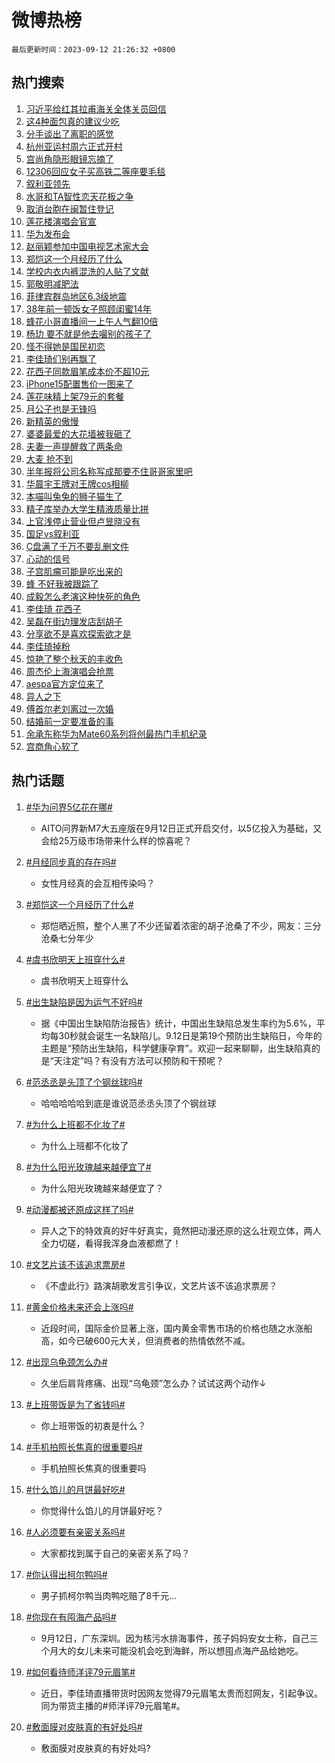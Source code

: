 # 微博热榜

`最后更新时间：2023-09-12 21:26:32 +0800`

## 热门搜索

1. [习近平给红其拉甫海关全体关员回信](https://m.weibo.cn/search?containerid=100103type%3D1%26t%3D10%26q%3D%23%E4%B9%A0%E8%BF%91%E5%B9%B3%E7%BB%99%E7%BA%A2%E5%85%B6%E6%8B%89%E7%94%AB%E6%B5%B7%E5%85%B3%E5%85%A8%E4%BD%93%E5%85%B3%E5%91%98%E5%9B%9E%E4%BF%A1%23&stream_entry_id=51&isnewpage=1&extparam=seat%3D1%26pos%3D0%26filter_type%3Drealtimehot%26stream_entry_id%3D51%26dgr%3D0%26c_type%3D51%26cate%3D10103%26display_time%3D1694525190%26pre_seqid%3D169452519013206413184)
1. [这4种面包真的建议少吃](https://m.weibo.cn/search?containerid=100103type%3D1%26t%3D10%26q%3D%E8%BF%994%E7%A7%8D%E9%9D%A2%E5%8C%85%E7%9C%9F%E7%9A%84%E5%BB%BA%E8%AE%AE%E5%B0%91%E5%90%83&stream_entry_id=31&isnewpage=1&extparam=seat%3D1%26cate%3D5001%26filter_type%3Drealtimehot%26stream_entry_id%3D31%26lcate%3D5001%26realpos%3D1%26dgr%3D0%26q%3D%25E8%25BF%25994%25E7%25A7%258D%25E9%259D%25A2%25E5%258C%2585%25E7%259C%259F%25E7%259A%2584%25E5%25BB%25BA%25E8%25AE%25AE%25E5%25B0%2591%25E5%2590%2583%26band_rank%3D1%26flag%3D1%26c_type%3D31%26pos%3D0%26display_time%3D1694525190%26pre_seqid%3D169452519013206413184)
1. [分手谈出了离职的感觉](https://m.weibo.cn/search?containerid=100103type%3D1%26t%3D10%26q%3D%23%E5%88%86%E6%89%8B%E8%B0%88%E5%87%BA%E4%BA%86%E7%A6%BB%E8%81%8C%E7%9A%84%E6%84%9F%E8%A7%89%23&stream_entry_id=31&isnewpage=1&extparam=seat%3D1%26cate%3D5001%26filter_type%3Drealtimehot%26stream_entry_id%3D31%26lcate%3D5001%26realpos%3D2%26dgr%3D0%26q%3D%2523%25E5%2588%2586%25E6%2589%258B%25E8%25B0%2588%25E5%2587%25BA%25E4%25BA%2586%25E7%25A6%25BB%25E8%2581%258C%25E7%259A%2584%25E6%2584%259F%25E8%25A7%2589%2523%26band_rank%3D2%26flag%3D2%26c_type%3D31%26pos%3D1%26display_time%3D1694525190%26pre_seqid%3D169452519013206413184)
1. [杭州亚运村周六正式开村](https://m.weibo.cn/search?containerid=100103type%3D1%26t%3D10%26q%3D%23%E6%9D%AD%E5%B7%9E%E4%BA%9A%E8%BF%90%E6%9D%91%E5%91%A8%E5%85%AD%E6%AD%A3%E5%BC%8F%E5%BC%80%E6%9D%91%23&stream_entry_id=31&isnewpage=1&extparam=seat%3D1%26cate%3D5001%26filter_type%3Drealtimehot%26stream_entry_id%3D31%26lcate%3D5001%26realpos%3D3%26dgr%3D0%26q%3D%2523%25E6%259D%25AD%25E5%25B7%259E%25E4%25BA%259A%25E8%25BF%2590%25E6%259D%2591%25E5%2591%25A8%25E5%2585%25AD%25E6%25AD%25A3%25E5%25BC%258F%25E5%25BC%2580%25E6%259D%2591%2523%26band_rank%3D3%26flag%3D1%26c_type%3D31%26pos%3D2%26display_time%3D1694525190%26pre_seqid%3D169452519013206413184)
1. [宫尚角隐形眼镜忘摘了](https://m.weibo.cn/search?containerid=100103type%3D1%26t%3D10%26q%3D%23%E5%AE%AB%E5%B0%9A%E8%A7%92%E9%9A%90%E5%BD%A2%E7%9C%BC%E9%95%9C%E5%BF%98%E6%91%98%E4%BA%86%23&stream_entry_id=31&isnewpage=1&extparam=seat%3D1%26cate%3D5001%26filter_type%3Drealtimehot%26stream_entry_id%3D31%26lcate%3D5001%26realpos%3D4%26dgr%3D0%26q%3D%2523%25E5%25AE%25AB%25E5%25B0%259A%25E8%25A7%2592%25E9%259A%2590%25E5%25BD%25A2%25E7%259C%25BC%25E9%2595%259C%25E5%25BF%2598%25E6%2591%2598%25E4%25BA%2586%2523%26band_rank%3D4%26flag%3D1%26c_type%3D31%26pos%3D3%26display_time%3D1694525190%26pre_seqid%3D169452519013206413184)
1. [12306回应女子买高铁二等座要毛毯](https://m.weibo.cn/search?containerid=100103type%3D1%26t%3D10%26q%3D%2312306%E5%9B%9E%E5%BA%94%E5%A5%B3%E5%AD%90%E4%B9%B0%E9%AB%98%E9%93%81%E4%BA%8C%E7%AD%89%E5%BA%A7%E8%A6%81%E6%AF%9B%E6%AF%AF%23&stream_entry_id=31&isnewpage=1&extparam=seat%3D1%26cate%3D5001%26filter_type%3Drealtimehot%26stream_entry_id%3D31%26lcate%3D5001%26realpos%3D5%26dgr%3D0%26q%3D%252312306%25E5%259B%259E%25E5%25BA%2594%25E5%25A5%25B3%25E5%25AD%2590%25E4%25B9%25B0%25E9%25AB%2598%25E9%2593%2581%25E4%25BA%258C%25E7%25AD%2589%25E5%25BA%25A7%25E8%25A6%2581%25E6%25AF%259B%25E6%25AF%25AF%2523%26band_rank%3D5%26flag%3D0%26c_type%3D31%26pos%3D4%26display_time%3D1694525190%26pre_seqid%3D169452519013206413184)
1. [叙利亚领先](https://m.weibo.cn/search?containerid=100103type%3D1%26t%3D10%26q%3D%E5%8F%99%E5%88%A9%E4%BA%9A%E9%A2%86%E5%85%88&stream_entry_id=31&isnewpage=1&extparam=seat%3D1%26cate%3D5001%26filter_type%3Drealtimehot%26stream_entry_id%3D31%26lcate%3D5001%26realpos%3D6%26dgr%3D0%26q%3D%25E5%258F%2599%25E5%2588%25A9%25E4%25BA%259A%25E9%25A2%2586%25E5%2585%2588%26band_rank%3D6%26flag%3D1%26c_type%3D31%26pos%3D5%26display_time%3D1694525190%26pre_seqid%3D169452519013206413184)
1. [水哥和TA智性恋天花板之争](https://m.weibo.cn/search?containerid=100103type%3D1%26t%3D10%26q%3D%23%E6%B0%B4%E5%93%A5%E5%92%8CTA%E6%99%BA%E6%80%A7%E6%81%8B%E5%A4%A9%E8%8A%B1%E6%9D%BF%E4%B9%8B%E4%BA%89%23&stream_entry_id=31&isnewpage=1&extparam=seat%3D1%26pos%3D6%26filter_type%3Drealtimehot%26stream_entry_id%3D31%26lcate%3D5001%26is_ad_pos%3D1%26dgr%3D0%26cate%3D5001%26q%3D%2523%25E6%25B0%25B4%25E5%2593%25A5%25E5%2592%258CTA%25E6%2599%25BA%25E6%2580%25A7%25E6%2581%258B%25E5%25A4%25A9%25E8%258A%25B1%25E6%259D%25BF%25E4%25B9%258B%25E4%25BA%2589%2523%26band_rank%3D7%26adid%3D203174%26c_type%3D31%26topic_ad%3D1%26display_time%3D1694525190%26pre_seqid%3D169452519013206413184)
1. [取消台胞在闽暂住登记](https://m.weibo.cn/search?containerid=100103type%3D1%26t%3D10%26q%3D%23%E5%8F%96%E6%B6%88%E5%8F%B0%E8%83%9E%E5%9C%A8%E9%97%BD%E6%9A%82%E4%BD%8F%E7%99%BB%E8%AE%B0%23&stream_entry_id=31&isnewpage=1&extparam=seat%3D1%26cate%3D5001%26filter_type%3Drealtimehot%26stream_entry_id%3D31%26lcate%3D5001%26realpos%3D7%26dgr%3D0%26q%3D%2523%25E5%258F%2596%25E6%25B6%2588%25E5%258F%25B0%25E8%2583%259E%25E5%259C%25A8%25E9%2597%25BD%25E6%259A%2582%25E4%25BD%258F%25E7%2599%25BB%25E8%25AE%25B0%2523%26band_rank%3D7%26flag%3D1%26c_type%3D31%26pos%3D7%26display_time%3D1694525190%26pre_seqid%3D169452519013206413184)
1. [莲花楼演唱会官宣](https://m.weibo.cn/search?containerid=100103type%3D1%26t%3D10%26q%3D%23%E8%8E%B2%E8%8A%B1%E6%A5%BC%E6%BC%94%E5%94%B1%E4%BC%9A%E5%AE%98%E5%AE%A3%23&stream_entry_id=31&isnewpage=1&extparam=seat%3D1%26cate%3D5001%26filter_type%3Drealtimehot%26stream_entry_id%3D31%26lcate%3D5001%26realpos%3D8%26dgr%3D0%26q%3D%2523%25E8%258E%25B2%25E8%258A%25B1%25E6%25A5%25BC%25E6%25BC%2594%25E5%2594%25B1%25E4%25BC%259A%25E5%25AE%2598%25E5%25AE%25A3%2523%26band_rank%3D8%26flag%3D16%26c_type%3D31%26pos%3D8%26display_time%3D1694525190%26pre_seqid%3D169452519013206413184)
1. [华为发布会](https://m.weibo.cn/search?containerid=100103type%3D1%26t%3D10%26q%3D%E5%8D%8E%E4%B8%BA%E5%8F%91%E5%B8%83%E4%BC%9A&stream_entry_id=31&isnewpage=1&extparam=seat%3D1%26cate%3D5001%26filter_type%3Drealtimehot%26stream_entry_id%3D31%26lcate%3D5001%26realpos%3D9%26dgr%3D0%26q%3D%25E5%258D%258E%25E4%25B8%25BA%25E5%258F%2591%25E5%25B8%2583%25E4%25BC%259A%26band_rank%3D9%26flag%3D16%26c_type%3D31%26pos%3D9%26display_time%3D1694525190%26pre_seqid%3D169452519013206413184)
1. [赵丽颖参加中国电视艺术家大会](https://m.weibo.cn/search?containerid=100103type%3D1%26t%3D10%26q%3D%23%E8%B5%B5%E4%B8%BD%E9%A2%96%E5%8F%82%E5%8A%A0%E4%B8%AD%E5%9B%BD%E7%94%B5%E8%A7%86%E8%89%BA%E6%9C%AF%E5%AE%B6%E5%A4%A7%E4%BC%9A%23&stream_entry_id=31&isnewpage=1&extparam=seat%3D1%26cate%3D5001%26filter_type%3Drealtimehot%26stream_entry_id%3D31%26lcate%3D5001%26realpos%3D10%26dgr%3D0%26q%3D%2523%25E8%25B5%25B5%25E4%25B8%25BD%25E9%25A2%2596%25E5%258F%2582%25E5%258A%25A0%25E4%25B8%25AD%25E5%259B%25BD%25E7%2594%25B5%25E8%25A7%2586%25E8%2589%25BA%25E6%259C%25AF%25E5%25AE%25B6%25E5%25A4%25A7%25E4%25BC%259A%2523%26band_rank%3D10%26flag%3D1%26c_type%3D31%26pos%3D10%26display_time%3D1694525190%26pre_seqid%3D169452519013206413184)
1. [郑恺这一个月经历了什么](https://m.weibo.cn/search?containerid=100103type%3D1%26t%3D10%26q%3D%E9%83%91%E6%81%BA%E8%BF%99%E4%B8%80%E4%B8%AA%E6%9C%88%E7%BB%8F%E5%8E%86%E4%BA%86%E4%BB%80%E4%B9%88&stream_entry_id=31&isnewpage=1&extparam=seat%3D1%26cate%3D5001%26filter_type%3Drealtimehot%26stream_entry_id%3D31%26lcate%3D5001%26realpos%3D11%26dgr%3D0%26q%3D%25E9%2583%2591%25E6%2581%25BA%25E8%25BF%2599%25E4%25B8%2580%25E4%25B8%25AA%25E6%259C%2588%25E7%25BB%258F%25E5%258E%2586%25E4%25BA%2586%25E4%25BB%2580%25E4%25B9%2588%26band_rank%3D11%26flag%3D1%26c_type%3D31%26pos%3D11%26display_time%3D1694525190%26pre_seqid%3D169452519013206413184)
1. [学校内衣内裤混洗的人贴了文献](https://m.weibo.cn/search?containerid=100103type%3D1%26t%3D10%26q%3D%23%E5%AD%A6%E6%A0%A1%E5%86%85%E8%A1%A3%E5%86%85%E8%A3%A4%E6%B7%B7%E6%B4%97%E7%9A%84%E4%BA%BA%E8%B4%B4%E4%BA%86%E6%96%87%E7%8C%AE%23&stream_entry_id=31&isnewpage=1&extparam=seat%3D1%26cate%3D5001%26filter_type%3Drealtimehot%26stream_entry_id%3D31%26lcate%3D5001%26realpos%3D12%26dgr%3D0%26q%3D%2523%25E5%25AD%25A6%25E6%25A0%25A1%25E5%2586%2585%25E8%25A1%25A3%25E5%2586%2585%25E8%25A3%25A4%25E6%25B7%25B7%25E6%25B4%2597%25E7%259A%2584%25E4%25BA%25BA%25E8%25B4%25B4%25E4%25BA%2586%25E6%2596%2587%25E7%258C%25AE%2523%26band_rank%3D12%26flag%3D2%26c_type%3D31%26pos%3D12%26display_time%3D1694525190%26pre_seqid%3D169452519013206413184)
1. [郭敬明减肥法](https://m.weibo.cn/search?containerid=100103type%3D1%26t%3D10%26q%3D%E9%83%AD%E6%95%AC%E6%98%8E%E5%87%8F%E8%82%A5%E6%B3%95&stream_entry_id=31&isnewpage=1&extparam=seat%3D1%26cate%3D5001%26filter_type%3Drealtimehot%26stream_entry_id%3D31%26lcate%3D5001%26realpos%3D13%26dgr%3D0%26q%3D%25E9%2583%25AD%25E6%2595%25AC%25E6%2598%258E%25E5%2587%258F%25E8%2582%25A5%25E6%25B3%2595%26band_rank%3D13%26flag%3D1%26c_type%3D31%26pos%3D13%26display_time%3D1694525190%26pre_seqid%3D169452519013206413184)
1. [菲律宾群岛地区6.3级地震](https://m.weibo.cn/search?containerid=100103type%3D1%26t%3D10%26q%3D%23%E8%8F%B2%E5%BE%8B%E5%AE%BE%E7%BE%A4%E5%B2%9B%E5%9C%B0%E5%8C%BA6.3%E7%BA%A7%E5%9C%B0%E9%9C%87%23&stream_entry_id=31&isnewpage=1&extparam=seat%3D1%26cate%3D5001%26filter_type%3Drealtimehot%26stream_entry_id%3D31%26lcate%3D5001%26realpos%3D14%26dgr%3D0%26q%3D%2523%25E8%258F%25B2%25E5%25BE%258B%25E5%25AE%25BE%25E7%25BE%25A4%25E5%25B2%259B%25E5%259C%25B0%25E5%258C%25BA6.3%25E7%25BA%25A7%25E5%259C%25B0%25E9%259C%2587%2523%26band_rank%3D14%26flag%3D0%26c_type%3D31%26pos%3D14%26display_time%3D1694525190%26pre_seqid%3D169452519013206413184)
1. [38年前一顿饭女子照顾闺蜜14年](https://m.weibo.cn/search?containerid=100103type%3D1%26t%3D10%26q%3D%2338%E5%B9%B4%E5%89%8D%E4%B8%80%E9%A1%BF%E9%A5%AD%E5%A5%B3%E5%AD%90%E7%85%A7%E9%A1%BE%E9%97%BA%E8%9C%9C14%E5%B9%B4%23&stream_entry_id=31&isnewpage=1&extparam=seat%3D1%26cate%3D5001%26filter_type%3Drealtimehot%26stream_entry_id%3D31%26lcate%3D5001%26realpos%3D15%26dgr%3D0%26adid%3D203219%26q%3D%252338%25E5%25B9%25B4%25E5%2589%258D%25E4%25B8%2580%25E9%25A1%25BF%25E9%25A5%25AD%25E5%25A5%25B3%25E5%25AD%2590%25E7%2585%25A7%25E9%25A1%25BE%25E9%2597%25BA%25E8%259C%259C14%25E5%25B9%25B4%2523%26band_rank%3D15%26flag%3D32768%26c_type%3D31%26pos%3D15%26display_time%3D1694525190%26pre_seqid%3D169452519013206413184)
1. [蜂花小哥直播间一上午人气翻10倍](https://m.weibo.cn/search?containerid=100103type%3D1%26t%3D10%26q%3D%23%E8%9C%82%E8%8A%B1%E5%B0%8F%E5%93%A5%E7%9B%B4%E6%92%AD%E9%97%B4%E4%B8%80%E4%B8%8A%E5%8D%88%E4%BA%BA%E6%B0%94%E7%BF%BB10%E5%80%8D%23&stream_entry_id=31&isnewpage=1&extparam=seat%3D1%26cate%3D5001%26filter_type%3Drealtimehot%26stream_entry_id%3D31%26lcate%3D5001%26realpos%3D16%26dgr%3D0%26q%3D%2523%25E8%259C%2582%25E8%258A%25B1%25E5%25B0%258F%25E5%2593%25A5%25E7%259B%25B4%25E6%2592%25AD%25E9%2597%25B4%25E4%25B8%2580%25E4%25B8%258A%25E5%258D%2588%25E4%25BA%25BA%25E6%25B0%2594%25E7%25BF%25BB10%25E5%2580%258D%2523%26band_rank%3D16%26flag%3D0%26c_type%3D31%26pos%3D16%26display_time%3D1694525190%26pre_seqid%3D169452519013206413184)
1. [杨玏 要不就是他去嘬别的孩子了](https://m.weibo.cn/search?containerid=100103type%3D1%26t%3D10%26q%3D%E6%9D%A8%E7%8E%8F+%E8%A6%81%E4%B8%8D%E5%B0%B1%E6%98%AF%E4%BB%96%E5%8E%BB%E5%98%AC%E5%88%AB%E7%9A%84%E5%AD%A9%E5%AD%90%E4%BA%86&stream_entry_id=31&isnewpage=1&extparam=seat%3D1%26cate%3D5001%26filter_type%3Drealtimehot%26stream_entry_id%3D31%26lcate%3D5001%26realpos%3D17%26dgr%3D0%26q%3D%25E6%259D%25A8%25E7%258E%258F%2520%25E8%25A6%2581%25E4%25B8%258D%25E5%25B0%25B1%25E6%2598%25AF%25E4%25BB%2596%25E5%258E%25BB%25E5%2598%25AC%25E5%2588%25AB%25E7%259A%2584%25E5%25AD%25A9%25E5%25AD%2590%25E4%25BA%2586%26band_rank%3D17%26flag%3D2%26c_type%3D31%26pos%3D17%26display_time%3D1694525190%26pre_seqid%3D169452519013206413184)
1. [怪不得她是国民初恋](https://m.weibo.cn/search?containerid=100103type%3D1%26t%3D10%26q%3D%E6%80%AA%E4%B8%8D%E5%BE%97%E5%A5%B9%E6%98%AF%E5%9B%BD%E6%B0%91%E5%88%9D%E6%81%8B&stream_entry_id=31&isnewpage=1&extparam=seat%3D1%26cate%3D5001%26filter_type%3Drealtimehot%26stream_entry_id%3D31%26lcate%3D5001%26realpos%3D18%26dgr%3D0%26q%3D%25E6%2580%25AA%25E4%25B8%258D%25E5%25BE%2597%25E5%25A5%25B9%25E6%2598%25AF%25E5%259B%25BD%25E6%25B0%2591%25E5%2588%259D%25E6%2581%258B%26band_rank%3D18%26flag%3D1%26c_type%3D31%26pos%3D18%26display_time%3D1694525190%26pre_seqid%3D169452519013206413184)
1. [李佳琦们别再飘了](https://m.weibo.cn/search?containerid=100103type%3D1%26t%3D10%26q%3D%23%E6%9D%8E%E4%BD%B3%E7%90%A6%E4%BB%AC%E5%88%AB%E5%86%8D%E9%A3%98%E4%BA%86%23&stream_entry_id=31&isnewpage=1&extparam=seat%3D1%26cate%3D5001%26filter_type%3Drealtimehot%26stream_entry_id%3D31%26lcate%3D5001%26realpos%3D19%26dgr%3D0%26q%3D%2523%25E6%259D%258E%25E4%25BD%25B3%25E7%2590%25A6%25E4%25BB%25AC%25E5%2588%25AB%25E5%2586%258D%25E9%25A3%2598%25E4%25BA%2586%2523%26band_rank%3D19%26flag%3D0%26c_type%3D31%26pos%3D19%26display_time%3D1694525190%26pre_seqid%3D169452519013206413184)
1. [花西子同款眉笔成本价不超10元](https://m.weibo.cn/search?containerid=100103type%3D1%26t%3D10%26q%3D%23%E8%8A%B1%E8%A5%BF%E5%AD%90%E5%90%8C%E6%AC%BE%E7%9C%89%E7%AC%94%E6%88%90%E6%9C%AC%E4%BB%B7%E4%B8%8D%E8%B6%8510%E5%85%83%23&stream_entry_id=31&isnewpage=1&extparam=seat%3D1%26cate%3D5001%26filter_type%3Drealtimehot%26stream_entry_id%3D31%26lcate%3D5001%26realpos%3D20%26dgr%3D0%26q%3D%2523%25E8%258A%25B1%25E8%25A5%25BF%25E5%25AD%2590%25E5%2590%258C%25E6%25AC%25BE%25E7%259C%2589%25E7%25AC%2594%25E6%2588%2590%25E6%259C%25AC%25E4%25BB%25B7%25E4%25B8%258D%25E8%25B6%258510%25E5%2585%2583%2523%26band_rank%3D20%26flag%3D2%26c_type%3D31%26pos%3D20%26display_time%3D1694525190%26pre_seqid%3D169452519013206413184)
1. [iPhone15配置售价一图来了](https://m.weibo.cn/search?containerid=100103type%3D1%26t%3D10%26q%3D%23iPhone15%E9%85%8D%E7%BD%AE%E5%94%AE%E4%BB%B7%E4%B8%80%E5%9B%BE%E6%9D%A5%E4%BA%86%23&stream_entry_id=31&isnewpage=1&extparam=seat%3D1%26cate%3D5001%26filter_type%3Drealtimehot%26stream_entry_id%3D31%26lcate%3D5001%26realpos%3D21%26dgr%3D0%26q%3D%2523iPhone15%25E9%2585%258D%25E7%25BD%25AE%25E5%2594%25AE%25E4%25BB%25B7%25E4%25B8%2580%25E5%259B%25BE%25E6%259D%25A5%25E4%25BA%2586%2523%26band_rank%3D21%26flag%3D0%26c_type%3D31%26pos%3D21%26display_time%3D1694525190%26pre_seqid%3D169452519013206413184)
1. [莲花味精上架79元的套餐](https://m.weibo.cn/search?containerid=100103type%3D1%26t%3D10%26q%3D%23%E8%8E%B2%E8%8A%B1%E5%91%B3%E7%B2%BE%E4%B8%8A%E6%9E%B679%E5%85%83%E7%9A%84%E5%A5%97%E9%A4%90%23&stream_entry_id=31&isnewpage=1&extparam=seat%3D1%26cate%3D5001%26filter_type%3Drealtimehot%26stream_entry_id%3D31%26lcate%3D5001%26realpos%3D22%26dgr%3D0%26q%3D%2523%25E8%258E%25B2%25E8%258A%25B1%25E5%2591%25B3%25E7%25B2%25BE%25E4%25B8%258A%25E6%259E%25B679%25E5%2585%2583%25E7%259A%2584%25E5%25A5%2597%25E9%25A4%2590%2523%26band_rank%3D22%26flag%3D1%26c_type%3D31%26pos%3D22%26display_time%3D1694525190%26pre_seqid%3D169452519013206413184)
1. [月公子也是无锋吗](https://m.weibo.cn/search?containerid=100103type%3D1%26t%3D10%26q%3D%E6%9C%88%E5%85%AC%E5%AD%90%E4%B9%9F%E6%98%AF%E6%97%A0%E9%94%8B%E5%90%97&stream_entry_id=31&isnewpage=1&extparam=seat%3D1%26cate%3D5001%26filter_type%3Drealtimehot%26stream_entry_id%3D31%26lcate%3D5001%26realpos%3D23%26dgr%3D0%26q%3D%25E6%259C%2588%25E5%2585%25AC%25E5%25AD%2590%25E4%25B9%259F%25E6%2598%25AF%25E6%2597%25A0%25E9%2594%258B%25E5%2590%2597%26band_rank%3D23%26flag%3D1%26c_type%3D31%26pos%3D23%26display_time%3D1694525190%26pre_seqid%3D169452519013206413184)
1. [新精英的傲慢](https://m.weibo.cn/search?containerid=100103type%3D1%26t%3D10%26q%3D%23%E6%96%B0%E7%B2%BE%E8%8B%B1%E7%9A%84%E5%82%B2%E6%85%A2%23&stream_entry_id=31&isnewpage=1&extparam=seat%3D1%26cate%3D5001%26filter_type%3Drealtimehot%26stream_entry_id%3D31%26lcate%3D5001%26realpos%3D24%26dgr%3D0%26q%3D%2523%25E6%2596%25B0%25E7%25B2%25BE%25E8%258B%25B1%25E7%259A%2584%25E5%2582%25B2%25E6%2585%25A2%2523%26band_rank%3D24%26flag%3D1%26c_type%3D31%26pos%3D24%26display_time%3D1694525190%26pre_seqid%3D169452519013206413184)
1. [婆婆最爱的大花墙被我砸了](https://m.weibo.cn/search?containerid=100103type%3D1%26t%3D10%26q%3D%E5%A9%86%E5%A9%86%E6%9C%80%E7%88%B1%E7%9A%84%E5%A4%A7%E8%8A%B1%E5%A2%99%E8%A2%AB%E6%88%91%E7%A0%B8%E4%BA%86&stream_entry_id=31&isnewpage=1&extparam=seat%3D1%26cate%3D5001%26filter_type%3Drealtimehot%26stream_entry_id%3D31%26lcate%3D5001%26realpos%3D25%26dgr%3D0%26q%3D%25E5%25A9%2586%25E5%25A9%2586%25E6%259C%2580%25E7%2588%25B1%25E7%259A%2584%25E5%25A4%25A7%25E8%258A%25B1%25E5%25A2%2599%25E8%25A2%25AB%25E6%2588%2591%25E7%25A0%25B8%25E4%25BA%2586%26band_rank%3D25%26flag%3D1%26c_type%3D31%26pos%3D25%26display_time%3D1694525190%26pre_seqid%3D169452519013206413184)
1. [夫妻一声提醒救了两条命](https://m.weibo.cn/search?containerid=100103type%3D1%26t%3D10%26q%3D%23%E5%A4%AB%E5%A6%BB%E4%B8%80%E5%A3%B0%E6%8F%90%E9%86%92%E6%95%91%E4%BA%86%E4%B8%A4%E6%9D%A1%E5%91%BD%23&stream_entry_id=31&isnewpage=1&extparam=seat%3D1%26cate%3D5001%26filter_type%3Drealtimehot%26stream_entry_id%3D31%26lcate%3D5001%26realpos%3D26%26dgr%3D0%26q%3D%2523%25E5%25A4%25AB%25E5%25A6%25BB%25E4%25B8%2580%25E5%25A3%25B0%25E6%258F%2590%25E9%2586%2592%25E6%2595%2591%25E4%25BA%2586%25E4%25B8%25A4%25E6%259D%25A1%25E5%2591%25BD%2523%26band_rank%3D26%26flag%3D32768%26c_type%3D31%26pos%3D26%26display_time%3D1694525190%26pre_seqid%3D169452519013206413184)
1. [大麦 抢不到](https://m.weibo.cn/search?containerid=100103type%3D1%26t%3D10%26q%3D%E5%A4%A7%E9%BA%A6+%E6%8A%A2%E4%B8%8D%E5%88%B0&stream_entry_id=31&isnewpage=1&extparam=seat%3D1%26cate%3D5001%26filter_type%3Drealtimehot%26stream_entry_id%3D31%26lcate%3D5001%26realpos%3D27%26dgr%3D0%26q%3D%25E5%25A4%25A7%25E9%25BA%25A6%2520%25E6%258A%25A2%25E4%25B8%258D%25E5%2588%25B0%26band_rank%3D27%26flag%3D0%26c_type%3D31%26pos%3D27%26display_time%3D1694525190%26pre_seqid%3D169452519013206413184)
1. [半年报将公司名称写成那要不住哥哥家里吧](https://m.weibo.cn/search?containerid=100103type%3D1%26t%3D10%26q%3D%23%E5%8D%8A%E5%B9%B4%E6%8A%A5%E5%B0%86%E5%85%AC%E5%8F%B8%E5%90%8D%E7%A7%B0%E5%86%99%E6%88%90%E9%82%A3%E8%A6%81%E4%B8%8D%E4%BD%8F%E5%93%A5%E5%93%A5%E5%AE%B6%E9%87%8C%E5%90%A7%23&stream_entry_id=31&isnewpage=1&extparam=seat%3D1%26cate%3D5001%26filter_type%3Drealtimehot%26stream_entry_id%3D31%26lcate%3D5001%26realpos%3D28%26dgr%3D0%26q%3D%2523%25E5%258D%258A%25E5%25B9%25B4%25E6%258A%25A5%25E5%25B0%2586%25E5%2585%25AC%25E5%258F%25B8%25E5%2590%258D%25E7%25A7%25B0%25E5%2586%2599%25E6%2588%2590%25E9%2582%25A3%25E8%25A6%2581%25E4%25B8%258D%25E4%25BD%258F%25E5%2593%25A5%25E5%2593%25A5%25E5%25AE%25B6%25E9%2587%258C%25E5%2590%25A7%2523%26band_rank%3D28%26flag%3D1%26c_type%3D31%26pos%3D28%26display_time%3D1694525190%26pre_seqid%3D169452519013206413184)
1. [华晨宇王牌对王牌cos相柳](https://m.weibo.cn/search?containerid=100103type%3D1%26t%3D10%26q%3D%23%E5%8D%8E%E6%99%A8%E5%AE%87%E7%8E%8B%E7%89%8C%E5%AF%B9%E7%8E%8B%E7%89%8Ccos%E7%9B%B8%E6%9F%B3%23&stream_entry_id=31&isnewpage=1&extparam=seat%3D1%26cate%3D5001%26filter_type%3Drealtimehot%26stream_entry_id%3D31%26lcate%3D5001%26realpos%3D29%26dgr%3D0%26q%3D%2523%25E5%258D%258E%25E6%2599%25A8%25E5%25AE%2587%25E7%258E%258B%25E7%2589%258C%25E5%25AF%25B9%25E7%258E%258B%25E7%2589%258Ccos%25E7%259B%25B8%25E6%259F%25B3%2523%26band_rank%3D29%26flag%3D0%26c_type%3D31%26pos%3D29%26display_time%3D1694525190%26pre_seqid%3D169452519013206413184)
1. [本喵叫兔兔的狮子猫生了](https://m.weibo.cn/search?containerid=100103type%3D1%26t%3D10%26q%3D%E6%9C%AC%E5%96%B5%E5%8F%AB%E5%85%94%E5%85%94%E7%9A%84%E7%8B%AE%E5%AD%90%E7%8C%AB%E7%94%9F%E4%BA%86&stream_entry_id=31&isnewpage=1&extparam=seat%3D1%26cate%3D5001%26filter_type%3Drealtimehot%26stream_entry_id%3D31%26lcate%3D5001%26realpos%3D30%26dgr%3D0%26q%3D%25E6%259C%25AC%25E5%2596%25B5%25E5%258F%25AB%25E5%2585%2594%25E5%2585%2594%25E7%259A%2584%25E7%258B%25AE%25E5%25AD%2590%25E7%258C%25AB%25E7%2594%259F%25E4%25BA%2586%26band_rank%3D30%26flag%3D1%26c_type%3D31%26pos%3D30%26display_time%3D1694525190%26pre_seqid%3D169452519013206413184)
1. [精子库举办大学生精液质量比拼](https://m.weibo.cn/search?containerid=100103type%3D1%26t%3D10%26q%3D%23%E7%B2%BE%E5%AD%90%E5%BA%93%E4%B8%BE%E5%8A%9E%E5%A4%A7%E5%AD%A6%E7%94%9F%E7%B2%BE%E6%B6%B2%E8%B4%A8%E9%87%8F%E6%AF%94%E6%8B%BC%23&stream_entry_id=31&isnewpage=1&extparam=seat%3D1%26cate%3D5001%26filter_type%3Drealtimehot%26stream_entry_id%3D31%26lcate%3D5001%26realpos%3D31%26dgr%3D0%26q%3D%2523%25E7%25B2%25BE%25E5%25AD%2590%25E5%25BA%2593%25E4%25B8%25BE%25E5%258A%259E%25E5%25A4%25A7%25E5%25AD%25A6%25E7%2594%259F%25E7%25B2%25BE%25E6%25B6%25B2%25E8%25B4%25A8%25E9%2587%258F%25E6%25AF%2594%25E6%258B%25BC%2523%26band_rank%3D31%26flag%3D0%26c_type%3D31%26pos%3D31%26display_time%3D1694525190%26pre_seqid%3D169452519013206413184)
1. [上官浅停止营业但卢昱晓没有](https://m.weibo.cn/search?containerid=100103type%3D1%26t%3D10%26q%3D%23%E4%B8%8A%E5%AE%98%E6%B5%85%E5%81%9C%E6%AD%A2%E8%90%A5%E4%B8%9A%E4%BD%86%E5%8D%A2%E6%98%B1%E6%99%93%E6%B2%A1%E6%9C%89%23&stream_entry_id=31&isnewpage=1&extparam=seat%3D1%26cate%3D5001%26filter_type%3Drealtimehot%26stream_entry_id%3D31%26lcate%3D5001%26realpos%3D32%26dgr%3D0%26q%3D%2523%25E4%25B8%258A%25E5%25AE%2598%25E6%25B5%2585%25E5%2581%259C%25E6%25AD%25A2%25E8%2590%25A5%25E4%25B8%259A%25E4%25BD%2586%25E5%258D%25A2%25E6%2598%25B1%25E6%2599%2593%25E6%25B2%25A1%25E6%259C%2589%2523%26band_rank%3D32%26flag%3D1%26c_type%3D31%26pos%3D32%26display_time%3D1694525190%26pre_seqid%3D169452519013206413184)
1. [国足vs叙利亚](https://m.weibo.cn/search?containerid=100103type%3D1%26t%3D10%26q%3D%23%E5%9B%BD%E8%B6%B3vs%E5%8F%99%E5%88%A9%E4%BA%9A%23&stream_entry_id=31&isnewpage=1&extparam=seat%3D1%26cate%3D5001%26filter_type%3Drealtimehot%26stream_entry_id%3D31%26lcate%3D5001%26realpos%3D33%26dgr%3D0%26q%3D%2523%25E5%259B%25BD%25E8%25B6%25B3vs%25E5%258F%2599%25E5%2588%25A9%25E4%25BA%259A%2523%26band_rank%3D33%26flag%3D0%26c_type%3D31%26pos%3D33%26display_time%3D1694525190%26pre_seqid%3D169452519013206413184)
1. [C盘满了千万不要乱删文件](https://m.weibo.cn/search?containerid=100103type%3D1%26t%3D10%26q%3DC%E7%9B%98%E6%BB%A1%E4%BA%86%E5%8D%83%E4%B8%87%E4%B8%8D%E8%A6%81%E4%B9%B1%E5%88%A0%E6%96%87%E4%BB%B6&stream_entry_id=31&isnewpage=1&extparam=seat%3D1%26cate%3D5001%26filter_type%3Drealtimehot%26stream_entry_id%3D31%26lcate%3D5001%26realpos%3D34%26dgr%3D0%26q%3DC%25E7%259B%2598%25E6%25BB%25A1%25E4%25BA%2586%25E5%258D%2583%25E4%25B8%2587%25E4%25B8%258D%25E8%25A6%2581%25E4%25B9%25B1%25E5%2588%25A0%25E6%2596%2587%25E4%25BB%25B6%26band_rank%3D34%26flag%3D1%26c_type%3D31%26pos%3D34%26display_time%3D1694525190%26pre_seqid%3D169452519013206413184)
1. [心动的信号](https://m.weibo.cn/search?containerid=100103type%3D1%26t%3D10%26q%3D%E5%BF%83%E5%8A%A8%E7%9A%84%E4%BF%A1%E5%8F%B7&stream_entry_id=31&isnewpage=1&extparam=seat%3D1%26cate%3D5001%26filter_type%3Drealtimehot%26stream_entry_id%3D31%26lcate%3D5001%26realpos%3D35%26dgr%3D0%26q%3D%25E5%25BF%2583%25E5%258A%25A8%25E7%259A%2584%25E4%25BF%25A1%25E5%258F%25B7%26band_rank%3D35%26flag%3D0%26c_type%3D31%26pos%3D35%26display_time%3D1694525190%26pre_seqid%3D169452519013206413184)
1. [子宫肌瘤可能是吃出来的](https://m.weibo.cn/search?containerid=100103type%3D1%26t%3D10%26q%3D%23%E5%AD%90%E5%AE%AB%E8%82%8C%E7%98%A4%E5%8F%AF%E8%83%BD%E6%98%AF%E5%90%83%E5%87%BA%E6%9D%A5%E7%9A%84%23&stream_entry_id=31&isnewpage=1&extparam=seat%3D1%26cate%3D5001%26filter_type%3Drealtimehot%26stream_entry_id%3D31%26lcate%3D5001%26realpos%3D36%26dgr%3D0%26q%3D%2523%25E5%25AD%2590%25E5%25AE%25AB%25E8%2582%258C%25E7%2598%25A4%25E5%258F%25AF%25E8%2583%25BD%25E6%2598%25AF%25E5%2590%2583%25E5%2587%25BA%25E6%259D%25A5%25E7%259A%2584%2523%26band_rank%3D36%26flag%3D0%26c_type%3D31%26pos%3D36%26display_time%3D1694525190%26pre_seqid%3D169452519013206413184)
1. [蜂 不好我被跟踪了](https://m.weibo.cn/search?containerid=100103type%3D1%26t%3D10%26q%3D%E8%9C%82+%E4%B8%8D%E5%A5%BD%E6%88%91%E8%A2%AB%E8%B7%9F%E8%B8%AA%E4%BA%86&stream_entry_id=31&isnewpage=1&extparam=seat%3D1%26cate%3D5001%26filter_type%3Drealtimehot%26stream_entry_id%3D31%26lcate%3D5001%26realpos%3D37%26dgr%3D0%26q%3D%25E8%259C%2582%2520%25E4%25B8%258D%25E5%25A5%25BD%25E6%2588%2591%25E8%25A2%25AB%25E8%25B7%259F%25E8%25B8%25AA%25E4%25BA%2586%26band_rank%3D37%26flag%3D1%26c_type%3D31%26pos%3D37%26display_time%3D1694525190%26pre_seqid%3D169452519013206413184)
1. [成毅怎么老演这种快死的角色](https://m.weibo.cn/search?containerid=100103type%3D1%26t%3D10%26q%3D%23%E6%88%90%E6%AF%85%E6%80%8E%E4%B9%88%E8%80%81%E6%BC%94%E8%BF%99%E7%A7%8D%E5%BF%AB%E6%AD%BB%E7%9A%84%E8%A7%92%E8%89%B2%23&stream_entry_id=31&isnewpage=1&extparam=seat%3D1%26cate%3D5001%26filter_type%3Drealtimehot%26stream_entry_id%3D31%26lcate%3D5001%26realpos%3D38%26dgr%3D0%26q%3D%2523%25E6%2588%2590%25E6%25AF%2585%25E6%2580%258E%25E4%25B9%2588%25E8%2580%2581%25E6%25BC%2594%25E8%25BF%2599%25E7%25A7%258D%25E5%25BF%25AB%25E6%25AD%25BB%25E7%259A%2584%25E8%25A7%2592%25E8%2589%25B2%2523%26band_rank%3D38%26flag%3D0%26c_type%3D31%26pos%3D38%26display_time%3D1694525190%26pre_seqid%3D169452519013206413184)
1. [李佳琦 花西子](https://m.weibo.cn/search?containerid=100103type%3D1%26t%3D10%26q%3D%E6%9D%8E%E4%BD%B3%E7%90%A6+%E8%8A%B1%E8%A5%BF%E5%AD%90&stream_entry_id=31&isnewpage=1&extparam=seat%3D1%26cate%3D5001%26filter_type%3Drealtimehot%26stream_entry_id%3D31%26lcate%3D5001%26realpos%3D39%26dgr%3D0%26q%3D%25E6%259D%258E%25E4%25BD%25B3%25E7%2590%25A6%2520%25E8%258A%25B1%25E8%25A5%25BF%25E5%25AD%2590%26band_rank%3D39%26flag%3D0%26c_type%3D31%26pos%3D39%26display_time%3D1694525190%26pre_seqid%3D169452519013206413184)
1. [吴磊在街边理发店刮胡子](https://m.weibo.cn/search?containerid=100103type%3D1%26t%3D10%26q%3D%23%E5%90%B4%E7%A3%8A%E5%9C%A8%E8%A1%97%E8%BE%B9%E7%90%86%E5%8F%91%E5%BA%97%E5%88%AE%E8%83%A1%E5%AD%90%23&stream_entry_id=31&isnewpage=1&extparam=seat%3D1%26cate%3D5001%26filter_type%3Drealtimehot%26stream_entry_id%3D31%26lcate%3D5001%26realpos%3D40%26dgr%3D0%26q%3D%2523%25E5%2590%25B4%25E7%25A3%258A%25E5%259C%25A8%25E8%25A1%2597%25E8%25BE%25B9%25E7%2590%2586%25E5%258F%2591%25E5%25BA%2597%25E5%2588%25AE%25E8%2583%25A1%25E5%25AD%2590%2523%26band_rank%3D40%26flag%3D0%26c_type%3D31%26pos%3D40%26display_time%3D1694525190%26pre_seqid%3D169452519013206413184)
1. [分享欲不是喜欢探索欲才是](https://m.weibo.cn/search?containerid=100103type%3D1%26t%3D10%26q%3D%E5%88%86%E4%BA%AB%E6%AC%B2%E4%B8%8D%E6%98%AF%E5%96%9C%E6%AC%A2%E6%8E%A2%E7%B4%A2%E6%AC%B2%E6%89%8D%E6%98%AF&stream_entry_id=31&isnewpage=1&extparam=seat%3D1%26cate%3D5001%26filter_type%3Drealtimehot%26stream_entry_id%3D31%26lcate%3D5001%26realpos%3D41%26dgr%3D0%26q%3D%25E5%2588%2586%25E4%25BA%25AB%25E6%25AC%25B2%25E4%25B8%258D%25E6%2598%25AF%25E5%2596%259C%25E6%25AC%25A2%25E6%258E%25A2%25E7%25B4%25A2%25E6%25AC%25B2%25E6%2589%258D%25E6%2598%25AF%26band_rank%3D41%26flag%3D1%26c_type%3D31%26pos%3D41%26display_time%3D1694525190%26pre_seqid%3D169452519013206413184)
1. [李佳琦掉粉](https://m.weibo.cn/search?containerid=100103type%3D1%26t%3D10%26q%3D%E6%9D%8E%E4%BD%B3%E7%90%A6%E6%8E%89%E7%B2%89&stream_entry_id=31&isnewpage=1&extparam=seat%3D1%26cate%3D5001%26filter_type%3Drealtimehot%26stream_entry_id%3D31%26lcate%3D5001%26realpos%3D42%26dgr%3D0%26q%3D%25E6%259D%258E%25E4%25BD%25B3%25E7%2590%25A6%25E6%258E%2589%25E7%25B2%2589%26band_rank%3D42%26flag%3D0%26c_type%3D31%26pos%3D42%26display_time%3D1694525190%26pre_seqid%3D169452519013206413184)
1. [惊艳了整个秋天的丰收色](https://m.weibo.cn/search?containerid=100103type%3D1%26t%3D10%26q%3D%23%E6%83%8A%E8%89%B3%E4%BA%86%E6%95%B4%E4%B8%AA%E7%A7%8B%E5%A4%A9%E7%9A%84%E4%B8%B0%E6%94%B6%E8%89%B2%23&stream_entry_id=31&isnewpage=1&extparam=seat%3D1%26cate%3D5001%26filter_type%3Drealtimehot%26stream_entry_id%3D31%26lcate%3D5001%26realpos%3D43%26dgr%3D0%26q%3D%2523%25E6%2583%258A%25E8%2589%25B3%25E4%25BA%2586%25E6%2595%25B4%25E4%25B8%25AA%25E7%25A7%258B%25E5%25A4%25A9%25E7%259A%2584%25E4%25B8%25B0%25E6%2594%25B6%25E8%2589%25B2%2523%26band_rank%3D43%26flag%3D1%26c_type%3D31%26pos%3D43%26display_time%3D1694525190%26pre_seqid%3D169452519013206413184)
1. [周杰伦上海演唱会抢票](https://m.weibo.cn/search?containerid=100103type%3D1%26t%3D10%26q%3D%E5%91%A8%E6%9D%B0%E4%BC%A6%E4%B8%8A%E6%B5%B7%E6%BC%94%E5%94%B1%E4%BC%9A%E6%8A%A2%E7%A5%A8&stream_entry_id=31&isnewpage=1&extparam=seat%3D1%26cate%3D5001%26filter_type%3Drealtimehot%26stream_entry_id%3D31%26lcate%3D5001%26realpos%3D44%26dgr%3D0%26q%3D%25E5%2591%25A8%25E6%259D%25B0%25E4%25BC%25A6%25E4%25B8%258A%25E6%25B5%25B7%25E6%25BC%2594%25E5%2594%25B1%25E4%25BC%259A%25E6%258A%25A2%25E7%25A5%25A8%26band_rank%3D44%26flag%3D0%26c_type%3D31%26pos%3D44%26display_time%3D1694525190%26pre_seqid%3D169452519013206413184)
1. [aespa官方定位来了](https://m.weibo.cn/search?containerid=100103type%3D1%26t%3D10%26q%3D%23aespa%E5%AE%98%E6%96%B9%E5%AE%9A%E4%BD%8D%E6%9D%A5%E4%BA%86%23&stream_entry_id=31&isnewpage=1&extparam=seat%3D1%26cate%3D5001%26filter_type%3Drealtimehot%26stream_entry_id%3D31%26lcate%3D5001%26realpos%3D45%26dgr%3D0%26q%3D%2523aespa%25E5%25AE%2598%25E6%2596%25B9%25E5%25AE%259A%25E4%25BD%258D%25E6%259D%25A5%25E4%25BA%2586%2523%26band_rank%3D45%26flag%3D0%26c_type%3D31%26pos%3D45%26display_time%3D1694525190%26pre_seqid%3D169452519013206413184)
1. [异人之下](https://m.weibo.cn/search?containerid=100103type%3D1%26t%3D10%26q%3D%E5%BC%82%E4%BA%BA%E4%B9%8B%E4%B8%8B&stream_entry_id=31&isnewpage=1&extparam=seat%3D1%26cate%3D5001%26filter_type%3Drealtimehot%26stream_entry_id%3D31%26lcate%3D5001%26realpos%3D46%26dgr%3D0%26q%3D%25E5%25BC%2582%25E4%25BA%25BA%25E4%25B9%258B%25E4%25B8%258B%26band_rank%3D46%26flag%3D1%26c_type%3D31%26pos%3D46%26display_time%3D1694525190%26pre_seqid%3D169452519013206413184)
1. [傅首尔老刘离过一次婚](https://m.weibo.cn/search?containerid=100103type%3D1%26t%3D10%26q%3D%23%E5%82%85%E9%A6%96%E5%B0%94%E8%80%81%E5%88%98%E7%A6%BB%E8%BF%87%E4%B8%80%E6%AC%A1%E5%A9%9A%23&stream_entry_id=31&isnewpage=1&extparam=seat%3D1%26cate%3D5001%26filter_type%3Drealtimehot%26stream_entry_id%3D31%26lcate%3D5001%26realpos%3D47%26dgr%3D0%26q%3D%2523%25E5%2582%2585%25E9%25A6%2596%25E5%25B0%2594%25E8%2580%2581%25E5%2588%2598%25E7%25A6%25BB%25E8%25BF%2587%25E4%25B8%2580%25E6%25AC%25A1%25E5%25A9%259A%2523%26band_rank%3D47%26flag%3D0%26c_type%3D31%26pos%3D47%26display_time%3D1694525190%26pre_seqid%3D169452519013206413184)
1. [结婚前一定要准备的事](https://m.weibo.cn/search?containerid=100103type%3D1%26t%3D10%26q%3D%E7%BB%93%E5%A9%9A%E5%89%8D%E4%B8%80%E5%AE%9A%E8%A6%81%E5%87%86%E5%A4%87%E7%9A%84%E4%BA%8B&stream_entry_id=31&isnewpage=1&extparam=seat%3D1%26cate%3D5001%26filter_type%3Drealtimehot%26stream_entry_id%3D31%26lcate%3D5001%26realpos%3D48%26dgr%3D0%26q%3D%25E7%25BB%2593%25E5%25A9%259A%25E5%2589%258D%25E4%25B8%2580%25E5%25AE%259A%25E8%25A6%2581%25E5%2587%2586%25E5%25A4%2587%25E7%259A%2584%25E4%25BA%258B%26band_rank%3D48%26flag%3D0%26c_type%3D31%26pos%3D48%26display_time%3D1694525190%26pre_seqid%3D169452519013206413184)
1. [余承东称华为Mate60系列将创最热门手机纪录](https://m.weibo.cn/search?containerid=100103type%3D1%26t%3D10%26q%3D%23%E4%BD%99%E6%89%BF%E4%B8%9C%E7%A7%B0%E5%8D%8E%E4%B8%BAMate60%E7%B3%BB%E5%88%97%E5%B0%86%E5%88%9B%E6%9C%80%E7%83%AD%E9%97%A8%E6%89%8B%E6%9C%BA%E7%BA%AA%E5%BD%95%23&stream_entry_id=31&isnewpage=1&extparam=seat%3D1%26cate%3D5001%26filter_type%3Drealtimehot%26stream_entry_id%3D31%26lcate%3D5001%26realpos%3D49%26dgr%3D0%26q%3D%2523%25E4%25BD%2599%25E6%2589%25BF%25E4%25B8%259C%25E7%25A7%25B0%25E5%258D%258E%25E4%25B8%25BAMate60%25E7%25B3%25BB%25E5%2588%2597%25E5%25B0%2586%25E5%2588%259B%25E6%259C%2580%25E7%2583%25AD%25E9%2597%25A8%25E6%2589%258B%25E6%259C%25BA%25E7%25BA%25AA%25E5%25BD%2595%2523%26band_rank%3D49%26flag%3D0%26c_type%3D31%26pos%3D49%26display_time%3D1694525190%26pre_seqid%3D169452519013206413184)
1. [宫商角心软了](https://m.weibo.cn/search?containerid=100103type%3D1%26t%3D10%26q%3D%23%E5%AE%AB%E5%95%86%E8%A7%92%E5%BF%83%E8%BD%AF%E4%BA%86%23&stream_entry_id=31&isnewpage=1&extparam=seat%3D1%26cate%3D5001%26filter_type%3Drealtimehot%26stream_entry_id%3D31%26lcate%3D5001%26realpos%3D50%26dgr%3D0%26q%3D%2523%25E5%25AE%25AB%25E5%2595%2586%25E8%25A7%2592%25E5%25BF%2583%25E8%25BD%25AF%25E4%25BA%2586%2523%26band_rank%3D50%26flag%3D1%26c_type%3D31%26pos%3D50%26display_time%3D1694525190%26pre_seqid%3D169452519013206413184)

## 热门话题

1. [#华为问界5亿花在哪#](https://m.weibo.cn/search?containerid=231522type%3D1%26t%3D10%26q%3D%23%E5%8D%8E%E4%B8%BA%E9%97%AE%E7%95%8C5%E4%BA%BF%E8%8A%B1%E5%9C%A8%E5%93%AA%23&stream_entry_id=128&isnewpage=1&extparam=seat%3D1%26c_type%3D128%26dgr%3D0%26cate%3D5004%26unitid%3D1694507927935%26lcate%3D5004%26pos%3D1-0-0%26display_time%3D1694525192%26pre_seqid%3D1694525192123017599234)
    - AITO问界新M7大五座版在9月12日正式开启交付，以5亿投入为基础，又会给25万级市场带来什么样的惊喜呢？

1. [#月经同步真的存在吗#](https://m.weibo.cn/search?containerid=231522type%3D1%26t%3D10%26q%3D%23%E6%9C%88%E7%BB%8F%E5%90%8C%E6%AD%A5%E7%9C%9F%E7%9A%84%E5%AD%98%E5%9C%A8%E5%90%97%23&stream_entry_id=128&isnewpage=1&extparam=seat%3D1%26c_type%3D128%26dgr%3D0%26cate%3D5004%26unitid%3D1694510868697%26lcate%3D5004%26pos%3D1-0-1%26display_time%3D1694525192%26pre_seqid%3D1694525192123017599234)
    - 女性月经真的会互相传染吗？

1. [#郑恺这一个月经历了什么#](https://m.weibo.cn/search?containerid=231522type%3D1%26t%3D10%26q%3D%23%E9%83%91%E6%81%BA%E8%BF%99%E4%B8%80%E4%B8%AA%E6%9C%88%E7%BB%8F%E5%8E%86%E4%BA%86%E4%BB%80%E4%B9%88%23&stream_entry_id=128&isnewpage=1&extparam=seat%3D1%26c_type%3D128%26dgr%3D0%26cate%3D5004%26unitid%3D1694521991262%26lcate%3D5004%26pos%3D1-0-2%26display_time%3D1694525192%26pre_seqid%3D1694525192123017599234)
    - 郑恺晒近照，整个人黑了不少还留着浓密的胡子沧桑了不少，网友：三分沧桑七分年少

1. [#虞书欣明天上班穿什么#](https://m.weibo.cn/search?containerid=231522type%3D1%26t%3D10%26q%3D%23%E8%99%9E%E4%B9%A6%E6%AC%A3%E6%98%8E%E5%A4%A9%E4%B8%8A%E7%8F%AD%E7%A9%BF%E4%BB%80%E4%B9%88%23&stream_entry_id=128&isnewpage=1&extparam=seat%3D1%26c_type%3D128%26dgr%3D0%26cate%3D5004%26unitid%3D1694511479314%26lcate%3D5004%26pos%3D1-0-3%26display_time%3D1694525192%26pre_seqid%3D1694525192123017599234)
    - 虞书欣明天上班穿什么

1. [#出生缺陷是因为运气不好吗#](https://m.weibo.cn/search?containerid=231522type%3D1%26t%3D10%26q%3D%23%E5%87%BA%E7%94%9F%E7%BC%BA%E9%99%B7%E6%98%AF%E5%9B%A0%E4%B8%BA%E8%BF%90%E6%B0%94%E4%B8%8D%E5%A5%BD%E5%90%97%23&stream_entry_id=128&isnewpage=1&extparam=seat%3D1%26c_type%3D128%26dgr%3D0%26cate%3D5004%26unitid%3D1694498585597%26lcate%3D5004%26pos%3D1-0-4%26display_time%3D1694525192%26pre_seqid%3D1694525192123017599234)
    - 据《中国出生缺陷防治报告》统计，中国出生缺陷总发生率约为5.6%，平均每30秒就会诞生一名缺陷儿。9.12日是第19个预防出生缺陷日，今年的主题是“预防出生缺陷，科学健康孕育”。欢迎一起来聊聊，出生缺陷真的是“天注定”吗？有没有方法可以预防和干预呢？

1. [#范丞丞是头顶了个钢丝球吗#](https://m.weibo.cn/search?containerid=231522type%3D1%26t%3D10%26q%3D%23%E8%8C%83%E4%B8%9E%E4%B8%9E%E6%98%AF%E5%A4%B4%E9%A1%B6%E4%BA%86%E4%B8%AA%E9%92%A2%E4%B8%9D%E7%90%83%E5%90%97%23&stream_entry_id=128&isnewpage=1&extparam=seat%3D1%26c_type%3D128%26dgr%3D0%26cate%3D5004%26unitid%3D1694513899958%26lcate%3D5004%26pos%3D1-0-5%26display_time%3D1694525192%26pre_seqid%3D1694525192123017599234)
    - 哈哈哈哈哈到底是谁说范丞丞头顶了个钢丝球

1. [#为什么上班都不化妆了#](https://m.weibo.cn/search?containerid=231522type%3D1%26t%3D10%26q%3D%23%E4%B8%BA%E4%BB%80%E4%B9%88%E4%B8%8A%E7%8F%AD%E9%83%BD%E4%B8%8D%E5%8C%96%E5%A6%86%E4%BA%86%23&stream_entry_id=128&isnewpage=1&extparam=seat%3D1%26c_type%3D128%26dgr%3D0%26cate%3D5004%26unitid%3D1694513912971%26lcate%3D5004%26pos%3D1-0-6%26display_time%3D1694525192%26pre_seqid%3D1694525192123017599234)
    - 为什么上班都不化妆了

1. [#为什么阳光玫瑰越来越便宜了#](https://m.weibo.cn/search?containerid=231522type%3D1%26t%3D10%26q%3D%23%E4%B8%BA%E4%BB%80%E4%B9%88%E9%98%B3%E5%85%89%E7%8E%AB%E7%91%B0%E8%B6%8A%E6%9D%A5%E8%B6%8A%E4%BE%BF%E5%AE%9C%E4%BA%86%23&stream_entry_id=128&isnewpage=1&extparam=seat%3D1%26c_type%3D128%26dgr%3D0%26cate%3D5004%26unitid%3D1694490445050%26lcate%3D5004%26pos%3D1-0-7%26display_time%3D1694525192%26pre_seqid%3D1694525192123017599234)
    - 为什么阳光玫瑰越来越便宜了？

1. [#动漫都被还原成这样了吗#](https://m.weibo.cn/search?containerid=231522type%3D1%26t%3D10%26q%3D%23%E5%8A%A8%E6%BC%AB%E9%83%BD%E8%A2%AB%E8%BF%98%E5%8E%9F%E6%88%90%E8%BF%99%E6%A0%B7%E4%BA%86%E5%90%97%23&stream_entry_id=128&isnewpage=1&extparam=seat%3D1%26c_type%3D128%26dgr%3D0%26cate%3D5004%26unitid%3D1694482639636%26lcate%3D5004%26pos%3D1-0-8%26display_time%3D1694525192%26pre_seqid%3D1694525192123017599234)
    - 异人之下的特效真的好牛好真实，竟然把动漫还原的这么壮观立体，两人全力切磋，看得我浑身血液都燃了！

1. [#文艺片该不该追求票房#](https://m.weibo.cn/search?containerid=231522type%3D1%26t%3D10%26q%3D%23%E6%96%87%E8%89%BA%E7%89%87%E8%AF%A5%E4%B8%8D%E8%AF%A5%E8%BF%BD%E6%B1%82%E7%A5%A8%E6%88%BF%23&stream_entry_id=128&isnewpage=1&extparam=seat%3D1%26c_type%3D128%26dgr%3D0%26cate%3D5004%26unitid%3D1694487168663%26lcate%3D5004%26pos%3D1-0-9%26display_time%3D1694525192%26pre_seqid%3D1694525192123017599234)
    - 《不虚此行》路演胡歌发言引争议，文艺片该不该追求票房？

1. [#黄金价格未来还会上涨吗#](https://m.weibo.cn/search?containerid=231522type%3D1%26t%3D10%26q%3D%23%E9%BB%84%E9%87%91%E4%BB%B7%E6%A0%BC%E6%9C%AA%E6%9D%A5%E8%BF%98%E4%BC%9A%E4%B8%8A%E6%B6%A8%E5%90%97%23&stream_entry_id=128&isnewpage=1&extparam=seat%3D1%26c_type%3D128%26dgr%3D0%26cate%3D5004%26unitid%3D1694511193188%26lcate%3D5004%26pos%3D1-0-10%26display_time%3D1694525192%26pre_seqid%3D1694525192123017599234)
    - 近段时间，国际金价显著上涨，国内黄金零售市场的价格也随之水涨船高，如今已破600元大关，但消费者的热情依然不减。

1. [#出现乌龟颈怎么办#](https://m.weibo.cn/search?containerid=231522type%3D1%26t%3D10%26q%3D%23%E5%87%BA%E7%8E%B0%E4%B9%8C%E9%BE%9F%E9%A2%88%E6%80%8E%E4%B9%88%E5%8A%9E%23&stream_entry_id=128&isnewpage=1&extparam=seat%3D1%26c_type%3D128%26dgr%3D0%26cate%3D5004%26unitid%3D1694506372247%26lcate%3D5004%26pos%3D1-0-11%26display_time%3D1694525192%26pre_seqid%3D1694525192123017599234)
    - 久坐后肩背疼痛、出现“乌龟颈”怎么办？试试这两个动作↓

1. [#上班带饭是为了省钱吗#](https://m.weibo.cn/search?containerid=231522type%3D1%26t%3D10%26q%3D%23%E4%B8%8A%E7%8F%AD%E5%B8%A6%E9%A5%AD%E6%98%AF%E4%B8%BA%E4%BA%86%E7%9C%81%E9%92%B1%E5%90%97%23&stream_entry_id=128&isnewpage=1&extparam=seat%3D1%26c_type%3D128%26dgr%3D0%26cate%3D5004%26unitid%3D1694513907704%26lcate%3D5004%26pos%3D1-0-12%26display_time%3D1694525192%26pre_seqid%3D1694525192123017599234)
    - 你上班带饭的初衷是什么？

1. [#手机拍照长焦真的很重要吗#](https://m.weibo.cn/search?containerid=231522type%3D1%26t%3D10%26q%3D%23%E6%89%8B%E6%9C%BA%E6%8B%8D%E7%85%A7%E9%95%BF%E7%84%A6%E7%9C%9F%E7%9A%84%E5%BE%88%E9%87%8D%E8%A6%81%E5%90%97%23&stream_entry_id=128&isnewpage=1&extparam=seat%3D1%26c_type%3D128%26dgr%3D0%26cate%3D5004%26unitid%3D1694508470996%26lcate%3D5004%26pos%3D1-0-13%26display_time%3D1694525192%26pre_seqid%3D1694525192123017599234)
    - 手机拍照长焦真的很重要吗

1. [#什么馅儿的月饼最好吃#](https://m.weibo.cn/search?containerid=231522type%3D1%26t%3D10%26q%3D%23%E4%BB%80%E4%B9%88%E9%A6%85%E5%84%BF%E7%9A%84%E6%9C%88%E9%A5%BC%E6%9C%80%E5%A5%BD%E5%90%83%23&stream_entry_id=128&isnewpage=1&extparam=seat%3D1%26c_type%3D128%26dgr%3D0%26cate%3D5004%26unitid%3D1694508184601%26lcate%3D5004%26pos%3D1-0-14%26display_time%3D1694525192%26pre_seqid%3D1694525192123017599234)
    - 你觉得什么馅儿的月饼最好吃？

1. [#人必须要有亲密关系吗#](https://m.weibo.cn/search?containerid=231522type%3D1%26t%3D10%26q%3D%23%E4%BA%BA%E5%BF%85%E9%A1%BB%E8%A6%81%E6%9C%89%E4%BA%B2%E5%AF%86%E5%85%B3%E7%B3%BB%E5%90%97%23&stream_entry_id=128&isnewpage=1&extparam=seat%3D1%26c_type%3D128%26dgr%3D0%26cate%3D5004%26unitid%3D1694512385497%26lcate%3D5004%26pos%3D1-0-15%26display_time%3D1694525192%26pre_seqid%3D1694525192123017599234)
    - 大家都找到属于自己的亲密关系了吗？

1. [#你认得出柯尔鸭吗#](https://m.weibo.cn/search?containerid=231522type%3D1%26t%3D10%26q%3D%23%E4%BD%A0%E8%AE%A4%E5%BE%97%E5%87%BA%E6%9F%AF%E5%B0%94%E9%B8%AD%E5%90%97%23&stream_entry_id=128&isnewpage=1&extparam=seat%3D1%26c_type%3D128%26dgr%3D0%26cate%3D5004%26unitid%3D1694517480915%26lcate%3D5004%26pos%3D1-0-16%26display_time%3D1694525192%26pre_seqid%3D1694525192123017599234)
    - 男子抓柯尔鸭当肉鸭吃赔了8千元...  ​

1. [#你现在有囤海产品吗#](https://m.weibo.cn/search?containerid=231522type%3D1%26t%3D10%26q%3D%23%E4%BD%A0%E7%8E%B0%E5%9C%A8%E6%9C%89%E5%9B%A4%E6%B5%B7%E4%BA%A7%E5%93%81%E5%90%97%23&stream_entry_id=128&isnewpage=1&extparam=seat%3D1%26c_type%3D128%26dgr%3D0%26cate%3D5004%26unitid%3D1694515682600%26lcate%3D5004%26pos%3D1-0-17%26display_time%3D1694525192%26pre_seqid%3D1694525192123017599234)
    - 9月12日，广东深圳。因为核污水排海事件，孩子妈妈安女士称，自己三个月大的女儿未来可能没机会吃到海鲜，所以想囤点海产品给她吃。  ​​​

1. [#如何看待师洋评79元眉笔#](https://m.weibo.cn/search?containerid=231522type%3D1%26t%3D10%26q%3D%23%E5%A6%82%E4%BD%95%E7%9C%8B%E5%BE%85%E5%B8%88%E6%B4%8B%E8%AF%8479%E5%85%83%E7%9C%89%E7%AC%94%23&stream_entry_id=128&isnewpage=1&extparam=seat%3D1%26c_type%3D128%26dgr%3D0%26cate%3D5004%26unitid%3D1694515679018%26lcate%3D5004%26pos%3D1-0-18%26display_time%3D1694525192%26pre_seqid%3D1694525192123017599234)
    - 近日，李佳琦直播带货时因网友觉得79元眉笔太贵而怼网友，引起争议。同为带货主播的#师洋评79元眉笔#。

1. [#敷面膜对皮肤真的有好处吗#](https://m.weibo.cn/search?containerid=231522type%3D1%26t%3D10%26q%3D%23%E6%95%B7%E9%9D%A2%E8%86%9C%E5%AF%B9%E7%9A%AE%E8%82%A4%E7%9C%9F%E7%9A%84%E6%9C%89%E5%A5%BD%E5%A4%84%E5%90%97%23&stream_entry_id=128&isnewpage=1&extparam=seat%3D1%26c_type%3D128%26dgr%3D0%26cate%3D5004%26unitid%3D1694401328061%26lcate%3D5004%26pos%3D1-0-19%26display_time%3D1694525192%26pre_seqid%3D1694525192123017599234)
    - 敷面膜对皮肤真的有好处吗?

